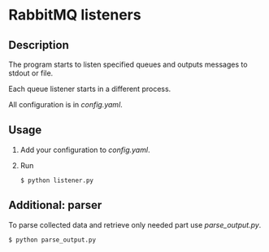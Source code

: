 # RabbitMQ listeners

## Description

The program starts to listen specified queues
and outputs messages to stdout or file.

Each queue listener starts in a different process.

All configuration is in *config.yaml*.

## Usage

1. Add your configuration to *config.yaml*.
2. Run

    ``$ python listener.py``

## Additional: parser

To parse collected data and retrieve only needed part use *parse_output.py*.

``$ python parse_output.py``
